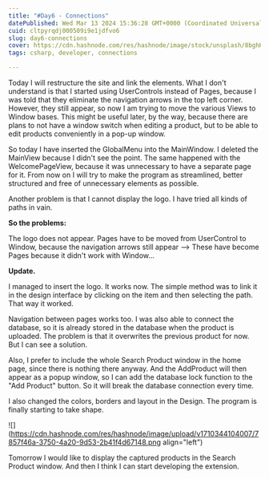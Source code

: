 ```yaml
---
title: "#Day6 - Connections"
datePublished: Wed Mar 13 2024 15:36:28 GMT+0000 (Coordinated Universal Time)
cuid: cltpyrqdj000509i9e1jdfvo6
slug: day6-connections
cover: https://cdn.hashnode.com/res/hashnode/image/stock/unsplash/8bghKxNU1j0/upload/013786ef19fe738834320a0e63f535c1.jpeg
tags: csharp, developer, connections

---
```


Today I will restructure the site and link the elements. What I don't understand is that I started using UserControls instead of Pages, because I was told that they eliminate the navigation arrows in the top left corner. However, they still appear, so now I am trying to move the various Views to Window bases. This might be useful later, by the way, because there are plans to not have a window switch when editing a product, but to be able to edit products conveniently in a pop-up window.

So today I have inserted the GlobalMenu into the MainWindow. I deleted the MainView because I didn't see the point. The same happened with the WelcomePageView, because it was unnecessary to have a separate page for it. From now on I will try to make the program as streamlined, better structured and free of unnecessary elements as possible.

Another problem is that I cannot display the logo. I have tried all kinds of paths in vain.

**So the problems:**

The logo does not appear. Pages have to be moved from UserControl to Window, because the navigation arrows still appear --&gt; These have become Pages because it didn't work with Window...

**Update.**

I managed to insert the logo. It works now. The simple method was to link it in the design interface by clicking on the item and then selecting the path. That way it worked.

Navigation between pages works too. I was also able to connect the database, so it is already stored in the database when the product is uploaded. The problem is that it overwrites the previous product for now. But I can see a solution.

Also, I prefer to include the whole Search Product window in the home page, since there is nothing there anyway. And the AddProduct will then appear as a popup window, so I can add the database lock function to the "Add Product" button. So it will break the database connection every time.

I also changed the colors, borders and layout in the Design. The program is finally starting to take shape.

![](https://cdn.hashnode.com/res/hashnode/image/upload/v1710344104007/7857f46a-3750-4a20-9d53-2b41f4d67148.png align="left")

Tomorrow I would like to display the captured products in the Search Product window. And then I think I can start developing the extension.